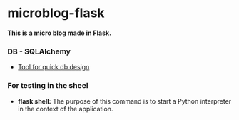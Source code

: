 # microblog-flask

**This is a micro blog made in Flask.**

### DB - SQLAlchemy

- [Tool for quick db design](https://ondras.zarovi.cz/sql/demo/)

### For testing in the sheel

- **flask shell:** The purpose of this command is to start a Python interpreter in the context of the application.